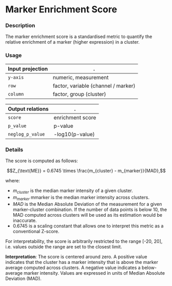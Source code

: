 # Marker Enrichment Score

### Description

The marker enrichment score is a standardised metric to quantify the relative enrichment of a marker (higher expression) in a cluster. 

### Usage

Input projection|.
---|---
`y-axis`        | numeric, measurement
`row`           | factor, variable (channel / marker)
`column`        | factor, group (cluster) 

Output relations|.
---|---
`score`        | enrichment score
`p_value`        | p-value
`neglog_p_value`        | -log10(p-value)


### Details

The score is computed as follows:

$$Z_{\text{ME}} = 0.6745 \times \frac{m_{cluster} - m_{marker}}{MAD},$$

where:
* $m_{cluster}$ is the median marker intensity of a given cluster.
* $m_{marker}$ mmarker is the median marker intensity across clusters.
* $MAD$ is the Median Absolute Deviation of the measurement for a given marker-cluster combination. If the number of data points is below 10, the MAD computed across clusters will be used as its estimation would be inaccurate.
* $0.6745$ is a scaling constant that allows one to interpret this metric as a conventional Z-score.

For interpretability, the score is arbitrarily restricted to the range [-20, 20], i.e. values outside the range are set to the closest limit.

__Interpretation__: The score is centered around zero. A positive value indicates that the cluster has a marker intensity that is above the marker average computed across clusters. A negative value indicates a below-average marker intensity. Values are expressed in units of Median Absolute Deviation (MAD).
